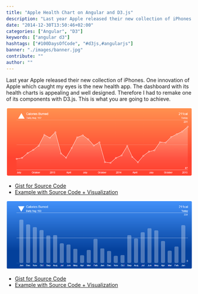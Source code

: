 ```yaml
---
title: "Apple Health Chart on Angular and D3.js"
description: "Last year Apple released their new collection of iPhones. One innovation of Apple which caught my eyes is the new health app. The dashboard with its..."
date: "2014-12-30T13:50:46+02:00"
categories: ["Angular", "D3"]
keywords: ["angular d3"]
hashtags: ["#100DaysOfCode", "#d3js,#angularjs"]
banner: "./images/banner.jpg"
contribute: ""
author: ""
---
```


<Sponsorship />

Last year Apple released their new collection of iPhones. One innovation of Apple which caught my eyes is the new health app. The dashboard with its health charts is appealing and well designed. Therefore I had to remake one of its components with D3.js. This is what you are going to achieve.

![angular d3](./images/line-chart.png)

* [Gist for Source Code](https://gist.github.com/rwieruch/7b90f99823ee1feda28a)
* [Example with Source Code + Visualization](http://bl.ocks.org/rwieruch/7b90f99823ee1feda28a)

![angular d3](./images/bar-chart.png)

* [Gist for Source Code](https://gist.github.com/rwieruch/1e1ee13299db48252e2c)
* [Example with Source Code + Visualization](http://bl.ocks.org/rwieruch/1e1ee13299db48252e2c)
